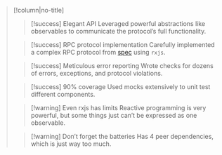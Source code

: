 > [!column|no-title]
> > [!success] Elegant API
> > Leveraged powerful abstractions like observables to communicate the protocol’s full functionality.
> 
> > [!success] RPC protocol implementation
> >Carefully implemented a complex RPC protocol from [spec](https://wamp-proto.org/wamp_latest_ietf.html) using `rxjs`.
> 
> > [!success] Meticulous error reporting
> > Wrote checks for dozens of errors, exceptions, and protocol violations.
>
> > [!success] 90% coverage
> > Used mocks extensively to unit test different components.
> 
> > [!warning] Even rxjs has limits
> > Reactive programming is very powerful, but some things just can’t be expressed as one observable.
> 
> >[!warning] Don’t forget the batteries
> > Has 4 peer dependencies, which is just way too much.
